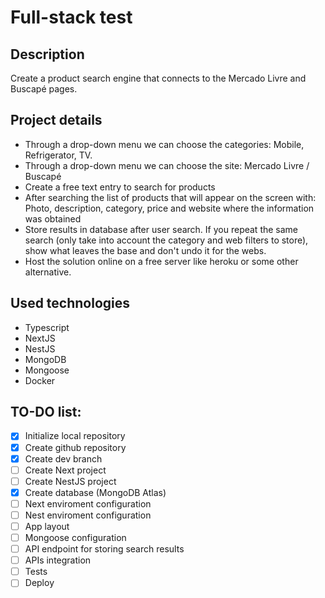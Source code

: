 # Full-stack test

## Description

Create a product search engine that connects to the Mercado Livre and Buscapé pages.

## Project details

- Through a drop-down menu we can choose the categories: Mobile, Refrigerator, TV.
- Through a drop-down menu we can choose the site: Mercado Livre / Buscapé
- Create a free text entry to search for products
- After searching the list of products that will appear on the screen with: Photo, description, category, price and website where the information was obtained
- Store results in database after user search. If you repeat the same search (only take into account the category and web filters to store), show what leaves the base and don't undo it for the webs.
- Host the solution online on a free server like heroku or some other alternative. 

## Used technologies

- Typescript
- NextJS
- NestJS
- MongoDB
- Mongoose
- Docker

## TO-DO list:

- [x] Initialize local repository
- [x] Create github repository
- [x] Create dev branch
- [ ] Create Next project
- [ ] Create NestJS project
- [x] Create database (MongoDB Atlas)
- [ ] Next enviroment configuration
- [ ] Nest enviroment configuration
- [ ] App layout
- [ ] Mongoose configuration
- [ ] API endpoint for storing search results
- [ ] APIs integration
- [ ] Tests
- [ ] Deploy